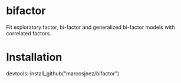 # bifactor
Fit exploratory factor, bi-factor and generalized bi-factor models with correlated factors.

# Installation
devtools::install_github("marcosjnez/bifactor")
